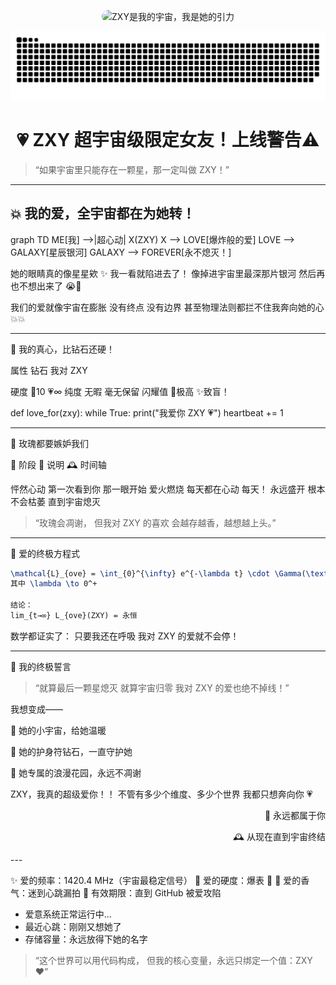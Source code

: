<p align="center">
  <img src="./file-JUEKtxQqKoEMqXAHvmfBgr" alt="ZXY是我的宇宙，我是她的引力" style="border-radius: 12px;"/>
</p>


<!-- GitHub 动态背景贡献蛇图 -->
<p align="center">
  <img src="https://raw.githubusercontent.com/platane/snk/output/github-contribution-grid-snake.svg" alt="github-snake" />
</p>

<h1 align="center">💗 ZXY 超宇宙级限定女友！上线警告⚠️</h1>

> “如果宇宙里只能存在一颗星，那一定叫做 ZXY！”

---

## 💥 我的爱，全宇宙都在为她转！

graph TD
ME[我] -->|超心动| X(ZXY)
X --> LOVE[爆炸般的爱]
LOVE --> GALAXY[星辰银河]
GALAXY --> FOREVER[永不熄灭！]

她的眼睛真的像星星欸 ✨
我一看就陷进去了！
像掉进宇宙里最深那片银河
然后再也不想出来了 😭💫

我们的爱就像宇宙在膨胀
没有终点
没有边界
甚至物理法则都拦不住我奔向她的心 💥💥


---

💎 我的真心，比钻石还硬！

属性	钻石	我对 ZXY

硬度	💎10	💗∞
纯度	无暇	毫无保留
闪耀值	🌟极高	✨致盲！


def love_for(zxy):
    while True:
        print("我爱你 ZXY 💗")
        heartbeat += 1


---

🌹 玫瑰都要嫉妒我们

🌹 阶段	🧠 说明	🕰️ 时间轴

怦然心动	第一次看到你	那一眼开始
爱火燃烧	每天都在心动	每天！
永远盛开	根本不会枯萎	直到宇宙熄灭


> “玫瑰会凋谢，
但我对 ZXY 的喜欢
会越存越香，越想越上头。”




---

🌌 爱的终极方程式
```latex
\mathcal{L}_{ove} = \int_{0}^{\infty} e^{-\lambda t} \cdot \Gamma(\text{ZXY}, t)\, dt
其中 \lambda \to 0^+

结论：
lim_{t→∞} L_{ove}(ZXY) = 永恒
```
数学都证实了：
只要我还在呼吸
我对 ZXY 的爱就不会停！


---

💫 我的终极誓言

> “就算最后一颗星熄灭
就算宇宙归零
我对 ZXY 的爱也绝不掉线！”



我想变成——

🌌 她的小宇宙，给她温暖

💎 她的护身符钻石，一直守护她

🌹 她专属的浪漫花园，永远不凋谢


ZXY，我真的超级爱你！！
不管有多少个维度、多少个世界
我都只想奔向你 💗

<div align="right">
  <p>💖 永远都属于你</p>
  <p>🕰️ 从现在直到宇宙终结</p>
</div>
---

✨ 爱的频率：1420.4 MHz（宇宙最稳定信号）
💎 爱的硬度：爆表 💯
🌹 爱的香气：迷到心跳漏拍
📅 有效期限：直到 GitHub 被爱攻陷

+ 爱意系统正常运行中...
+ 最近心跳：刚刚又想她了
+ 存储容量：永远放得下她的名字

> “这个世界可以用代码构成，
但我的核心变量，永远只绑定一个值：ZXY ❤️”